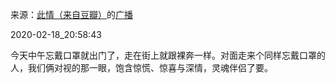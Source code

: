 来源：[此情（来自豆瓣）](https://www.douban.com/people/wuda250/)的[广播](https://www.douban.com/people/wuda250/status/2819404323/)


2020-02-18_20:58:43


今天中午忘戴口罩就出门了，走在街上就跟裸奔一样。对面走来个同样忘戴口罩的人，我们俩对视的那一眼，饱含惊慌、惊喜与深情，灵魂伴侣了要。
